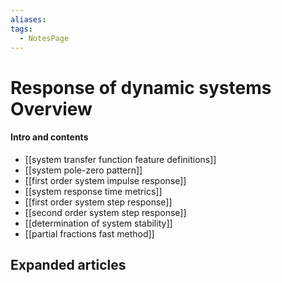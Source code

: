 ```yaml
---
aliases: 
tags:
  - NotesPage
---
```


# Response of dynamic systems Overview

#### Intro and contents
- [[system transfer function feature definitions]]
- [[system pole-zero pattern]]
- [[first order system impulse response]]
- [[system response time metrics]]
- [[first order system step response]]
- [[second order system step response]]
- [[determination of system stability]]
- [[partial fractions fast method]]


## Expanded articles
